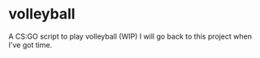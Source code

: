 # volleyball
A CS:GO script to play volleyball (WIP)
I will go back to this project when I've got time.
